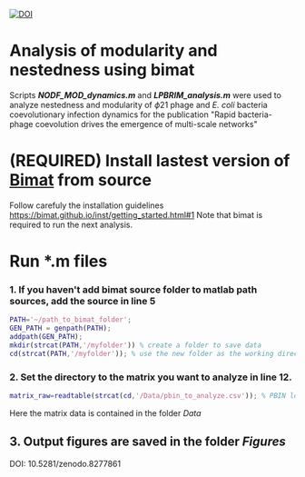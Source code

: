 [![DOI](https://zenodo.org/badge/DOI/10.5281/zenodo.8277861.svg)](https://doi.org/10.5281/zenodo.8277861)


# Analysis of modularity and nestedness using bimat
Scripts **_NODF_MOD_dynamics.m_** and **_LPBRIM_analysis.m_** were used to analyze nestedness and modularity of $\phi 21$ phage and _E. coli_ bacteria coevolutionary infection dynamics for the publication "Rapid bacteria-phage coevolution drives the emergence of multi-scale networks" 
# (REQUIRED) Install lastest version of <a href="https://bimat.github.io/">Bimat</a> from source
Follow carefuly the installation guidelines https://bimat.github.io/inst/getting_started.html#1
Note that bimat is required to run the next analysis.
# Run *.m files
### 1. If you haven't add bimat source folder to matlab path sources, add the source in line 5  
```matlab
PATH='~/path_to_bimat_folder'; 
GEN_PATH = genpath(PATH);
addpath(GEN_PATH);
mkdir(strcat(PATH,'/myfolder')) % create a folder to save data   
cd(strcat(PATH,'/myfolder')); % use the new folder as the working directory
```
### 2. Set the directory to the matrix you want to analyze in line 12.
```matlab
matrix_raw=readtable(strcat(cd,'/Data/pbin_to_analyze.csv')); % PBIN located in Data
```
Here the matrix data is contained in the folder *Data*

## 3. Output figures are saved in the folder *Figures*

DOI: 10.5281/zenodo.8277861 
